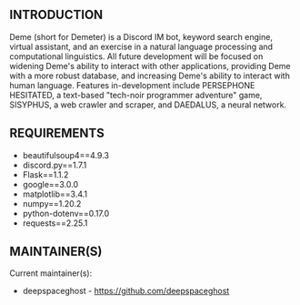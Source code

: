 INTRODUCTION
------------

Deme (short for Demeter) is a Discord IM bot, keyword search engine, virtual assistant, and an
exercise in a natural language processing and computational linguistics. All future development
will be focused on widening Deme's ability to interact with other applications, providing Deme with
a more robust database, and increasing Deme's ability to interact with human language. Features
in-development include PERSEPHONE HESITATED, a text-based "tech-noir programmer adventure" game,
SISYPHUS, a web crawler and scraper, and DAEDALUS, a neural network.


REQUIREMENTS
------------

* beautifulsoup4==4.9.3
* discord.py==1.7.1
* Flask==1.1.2
* google==3.0.0
* matplotlib==3.4.1
* numpy==1.20.2
* python-dotenv==0.17.0
* requests==2.25.1


MAINTAINER(S)
-----------

Current maintainer(s):
* deepspaceghost - https://github.com/deepspaceghost
